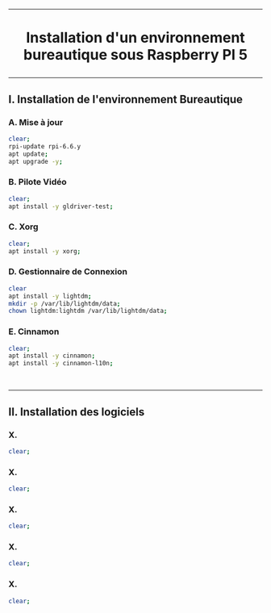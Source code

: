 ------------------------------------------------------------------------------------------------------------------------------------
# <p align='center'> Installation d'un environnement bureautique sous Raspberry PI 5</p>

------------------------------------------------------------------------------------------------------------------------------------
## I. Installation de l'environnement Bureautique
### A. Mise à jour
```bash
clear;
rpi-update rpi-6.6.y
apt update;
apt upgrade -y;
```

### B. Pilote Vidéo
```bash
clear;
apt install -y gldriver-test;
```

### C. Xorg
```bash
clear;
apt install -y xorg;
```

### D. Gestionnaire de Connexion
```bash
clear
apt install -y lightdm;
mkdir -p /var/lib/lightdm/data;
chown lightdm:lightdm /var/lib/lightdm/data;
```

### E. Cinnamon
```bash
clear;
apt install -y cinnamon;
apt install -y cinnamon-l10n;
```

<br />

------------------------------------------------------------------------------------------------------------------------------------
## II. Installation des logiciels
### X.
```bash
clear;
```

### X.
```bash
clear;
```

### X.
```bash
clear;
```

### X.
```bash
clear;
```

### X.
```bash
clear;
```


